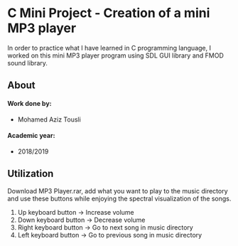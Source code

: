 # C Mini Project - Creation of a mini MP3 player
<p> In order to practice what I have learned in C programming language, I worked on this mini MP3 player program using SDL GUI library and FMOD sound library. </p>
<h2> About </h2>
<h4> Work done by: </h4>
<ul>
<li>  Mohamed Aziz Tousli </li>
</ul>
<h4> Academic year: </h4>
<ul>
<li>  2018/2019 </li>
</ul>
<h2> Utilization </h2>
<p> Download MP3 Player.rar, add what you want to play to the music directory and use these buttons while enjoying the spectral visualization of the songs. </p>
<ol>
<li> Up keyboard button -> Increase volume </li>
<li> Down keyboard button -> Decrease volume </li>
<li> Right keyboard button -> Go to next song in music directory </li>
<li> Left keyboard button -> Go to previous song in music directory </li>
</ol>
